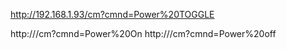 

http://192.168.1.93/cm?cmnd=Power%20TOGGLE

http://<ip>/cm?cmnd=Power%20On
http://<ip>/cm?cmnd=Power%20off